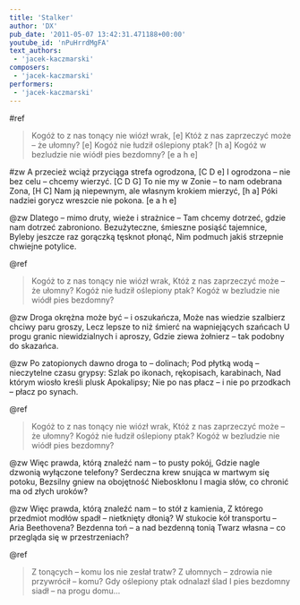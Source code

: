 ```yaml
---
title: 'Stalker'
author: 'DX'
pub_date: '2011-05-07 13:42:31.471188+00:00'
youtube_id: 'nPuHrrdMgFA'
text_authors:
 - 'jacek-kaczmarski'
composers:
 - 'jacek-kaczmarski'
performers:
 - 'jacek-kaczmarski'
---
```


#ref
>Kogóż to z nas tonący nie wiózł wrak, [e]
>Któż z nas zaprzeczyć może – że ułomny? [e]
>Kogóż nie łudził oślepiony ptak? [h a]
>Kogóż w bezludzie nie wiódł pies bezdomny? [e a h e]

#zw
A przecież wciąż przyciąga strefa ogrodzona, [C D e]
I ogrodzona – nie bez celu – chcemy wierzyć. [C D G]
To nie my w Zonie – to nam odebrana Zona, [H C]
Nam ją niepewnym, ale własnym krokiem mierzyć, [h a]
Póki nadziei gorycz wreszcie nie pokona. [e a h e]

@zw
Dlatego – mimo druty, wieże i strażnice –
Tam chcemy dotrzeć, gdzie nam dotrzeć zabroniono.
Bezużyteczne, śmieszne posiąść tajemnice,
Byleby jeszcze raz gorączką tęsknot płonąć,
Nim podmuch jakiś strzepnie chwiejne potylice.

@ref
>Kogóż to z nas tonący nie wiózł wrak,
>Któż z nas zaprzeczyć może – że ułomny?
>Kogóż nie łudził oślepiony ptak?
>Kogóż w bezludzie nie wiódł pies bezdomny?

@zw
Droga okrężna może być – i oszukańcza,
Może nas wiedzie szalbierz chciwy paru groszy,
Lecz lepsze to niż śmierć na wapniejących szańcach
U progu granic niewidzialnych i aproszy,
Gdzie ziewa żołnierz – tak podobny do skazańca.

@zw
Po zatopionych dawno droga to – dolinach;
Pod płytką wodą – nieczytelne czasu grypsy:
Szlak po ikonach, rękopisach, karabinach,
Nad którym wiosło kreśli plusk Apokalipsy;
Nie po nas płacz – i nie po przodkach – płacz po synach.

@ref
>Kogóż to z nas tonący nie wiózł wrak,
>Któż z nas zaprzeczyć może – że ułomny?
>Kogóż nie łudził oślepiony ptak?
>Kogóż w bezludzie nie wiódł pies bezdomny?

@zw
Więc prawda, którą znaleźć nam – to pusty pokój,
Gdzie nagle dzwonią wyłączone telefony?
Serdeczna krew snująca w martwym się potoku,
Bezsilny gniew na obojętność Nieboskłonu
I magia słów, co chronić ma od złych uroków?

@zw
Więc prawda, którą znaleźć nam – to stół z kamienia,
Z którego przedmiot modłów spadł – nietknięty dłonią?
W stukocie kół transportu – Aria Beethovena?
Bezdenna toń – a nad bezdenną tonią
Twarz własna – co przegląda się w przestrzeniach?

@ref
>Z tonących – komu los nie zesłał tratw?
>Z ułomnych – zdrowia nie przywrócił – komu?
>Gdy oślepiony ptak odnalazł ślad
>I pies bezdomny siadł – na progu domu…